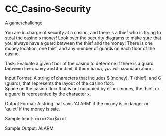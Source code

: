 # CC_Casino-Security
A game/challenge

You are in charge of security at a casino, and there is a thief who is trying to steal the casino's money!  Look over the security diagrams to make sure that you always have a guard between the thief and the money!
There is one money location, one thief, and any number of guards on each floor of the casino.

Task: 
Evaluate a given floor of the casino to determine if there is a guard between the money and the thief, if there is not, you will sound an alarm.

Input Format:
A string of characters that includes $ (money), T (thief), and G (guard), that represents the layout of the casino floor.  
Space on the casino floor that is not occupied by either money, the thief, or a guard is represented by the character x.

Output Format: 
A string that says 'ALARM' if the money is in danger or 'quiet' if the money is safe.

Sample Input: 
xxxxxGxx$xxxT

Sample Output:
 ALARM

